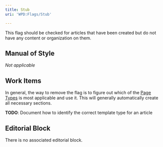 ```yaml
---
title: Stub
uri: 'WPD:Flags/Stub'

---
```

This flag should be checked for articles that have been created but do not have any content or organization on them.

## <span>Manual of Style</span>

*Not applicable*

## <span>Work Items</span>

In general, the way to remove the flag is to figure out which of the [Page Types](/WPD:Architecture#Page_Types) is most applicable and use it. This will generally automatically create all necessary sections.

**TODO**: Document how to identify the correct template type for an article

## <span>Editorial Block</span>

There is no associated editorial block.
